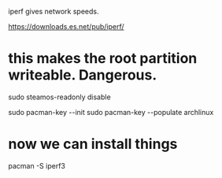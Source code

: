 



iperf gives network speeds. 

https://downloads.es.net/pub/iperf/



# this makes the root partition writeable. Dangerous. 
sudo steamos-readonly disable

sudo pacman-key --init
sudo pacman-key --populate archlinux

# now we can install things
pacman -S iperf3

